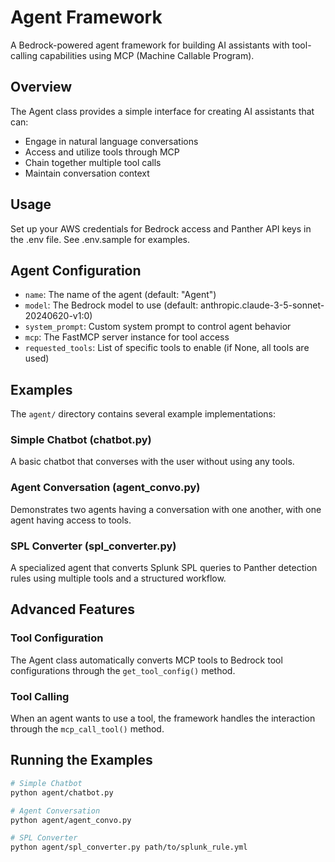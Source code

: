 # Agent Framework

A Bedrock-powered agent framework for building AI assistants with tool-calling capabilities using MCP (Machine Callable Program).

## Overview

The Agent class provides a simple interface for creating AI assistants that can:
- Engage in natural language conversations
- Access and utilize tools through MCP
- Chain together multiple tool calls
- Maintain conversation context

## Usage

Set up your AWS credentials for Bedrock access and Panther API keys in the .env file.  See .env.sample for examples.

## Agent Configuration

- `name`: The name of the agent (default: "Agent")
- `model`: The Bedrock model to use (default: anthropic.claude-3-5-sonnet-20240620-v1:0)
- `system_prompt`: Custom system prompt to control agent behavior
- `mcp`: The FastMCP server instance for tool access
- `requested_tools`: List of specific tools to enable (if None, all tools are used)

## Examples

The `agent/` directory contains several example implementations:

### Simple Chatbot (chatbot.py)
A basic chatbot that converses with the user without using any tools.

### Agent Conversation (agent_convo.py)
Demonstrates two agents having a conversation with one another, with one agent having access to tools.

### SPL Converter (spl_converter.py)
A specialized agent that converts Splunk SPL queries to Panther detection rules using multiple tools and a structured workflow.

## Advanced Features

### Tool Configuration
The Agent class automatically converts MCP tools to Bedrock tool configurations through the `get_tool_config()` method.

### Tool Calling
When an agent wants to use a tool, the framework handles the interaction through the `mcp_call_tool()` method.

## Running the Examples

```bash
# Simple Chatbot
python agent/chatbot.py

# Agent Conversation
python agent/agent_convo.py

# SPL Converter
python agent/spl_converter.py path/to/splunk_rule.yml
```
